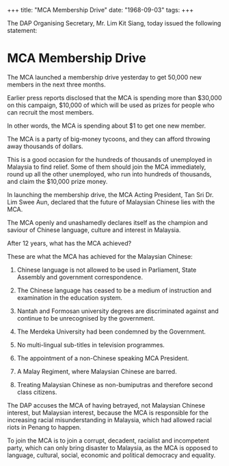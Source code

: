 +++ 
title: "MCA Membership Drive"
date: "1968-09-03"
tags:
+++

The DAP Organising Secretary, Mr. Lim Kit Siang, today issued the following statement:

# MCA Membership Drive

The MCA launched a membership drive yesterday to get 50,000 new members in the next three months.

Earlier press reports disclosed that the MCA is spending more than $30,000 on this campaign, $10,000 of which will be used as prizes for people who can recruit the most members.

In other words, the MCA is spending about $1 to get one new member.</u>

The MCA is a party of big-money tycoons, and they can afford throwing away thousands of dollars.

This is a good occasion for the hundreds of thousands of unemployed in Malaysia to find relief. Some of them should join the MCA immediately, round up all the other unemployed, who run into hundreds of thousands, and claim the $10,000 prize money. 

In launching the membership drive, the MCA Acting President, Tan Sri Dr. Lim Swee Aun, declared that the future of Malaysian Chinese lies with the MCA.

The MCA openly and unashamedly declares itself as the champion and saviour of Chinese language, culture and interest in Malaysia.

After 12 years, what has the MCA achieved?

These are what the MCA has achieved for the Malaysian Chinese:

1)	Chinese language is not allowed to be used in Parliament, State Assembly and government correspondence.

2)	The Chinese language has ceased to be a medium of instruction and examination in the education system.

3)	Nantah and Formosan university degrees are discriminated against and continue to be unrecognised by the government.

4)	The Merdeka University had been condemned by the Government.

5)	No multi-lingual sub-titles in television programmes.

6)	The appointment of a non-Chinese speaking MCA President.

7)	A Malay Regiment, where Malaysian Chinese are barred.

8)	Treating Malaysian Chinese as non-bumiputras and therefore second class citizens.

The DAP accuses the MCA of having betrayed, not Malaysian Chinese interest, but Malaysian interest, because the MCA is responsible for the increasing racial misunderstanding in Malaysia, which had allowed racial riots in Penang to happen.

To join the MCA is to join a corrupt, decadent, racialist and incompetent party, which can only bring disaster to Malaysia, as the MCA is opposed to language, cultural, social, economic and political democracy and equality.
 
